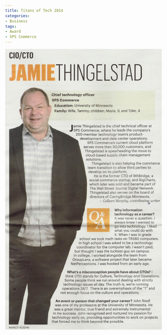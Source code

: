 ```yaml
---
title: Titans of Tech 2014
categories:
- Business
tags:
- Award
- SPS Commerce
---
```


[![Titans of Tech - Jamie Thingelstad](/assets/posts/2014/Titans-of-Tech-Jamie-Thingelstad.jpg)](/assets/posts/2014/Titans-of-Tech-Jamie-Thingelstad.jpg)

